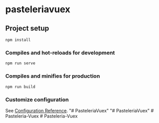 # pasteleriavuex

## Project setup
```
npm install
```

### Compiles and hot-reloads for development
```
npm run serve
```

### Compiles and minifies for production
```
npm run build
```

### Customize configuration
See [Configuration Reference](https://cli.vuejs.org/config/).
"# PasteleriaVuex" 
"# PasteleriaVuex" 
#   P a s t e l e r i a - V u e x  
 #   P a s t e l e r i a - V u e x  
 